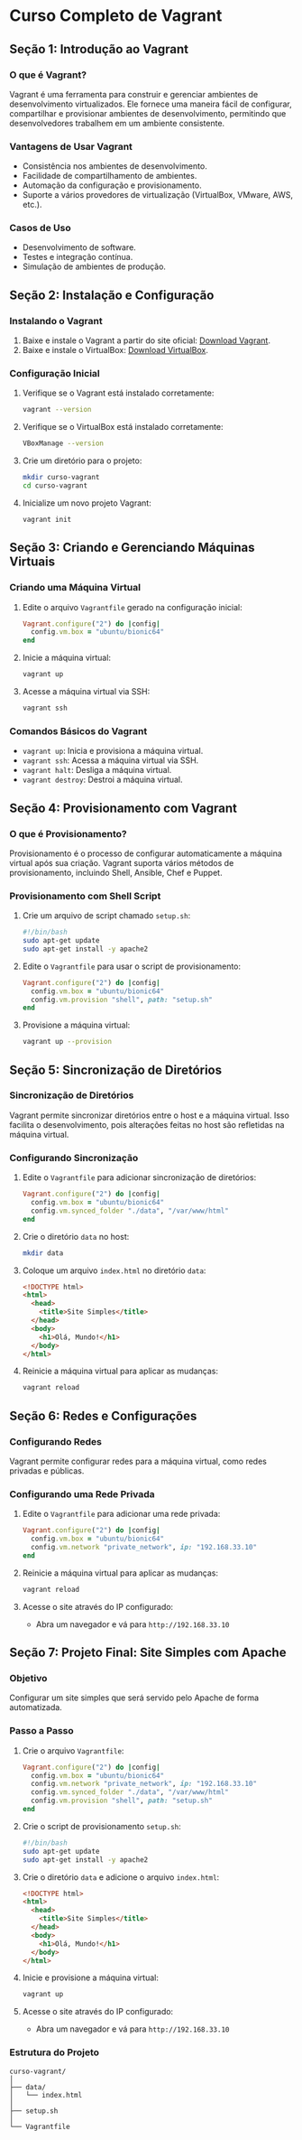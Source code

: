 # Curso Completo de Vagrant

## Seção 1: Introdução ao Vagrant

### O que é Vagrant?

Vagrant é uma ferramenta para construir e gerenciar ambientes de desenvolvimento virtualizados. Ele fornece uma maneira fácil de configurar, compartilhar e provisionar ambientes de desenvolvimento, permitindo que desenvolvedores trabalhem em um ambiente consistente.

### Vantagens de Usar Vagrant

- Consistência nos ambientes de desenvolvimento.
- Facilidade de compartilhamento de ambientes.
- Automação da configuração e provisionamento.
- Suporte a vários provedores de virtualização (VirtualBox, VMware, AWS, etc.).

### Casos de Uso

- Desenvolvimento de software.
- Testes e integração contínua.
- Simulação de ambientes de produção.

## Seção 2: Instalação e Configuração

### Instalando o Vagrant

1. Baixe e instale o Vagrant a partir do site oficial: [Download Vagrant](https://www.vagrantup.com/downloads).
2. Baixe e instale o VirtualBox: [Download VirtualBox](https://www.virtualbox.org/wiki/Downloads).

### Configuração Inicial

1. Verifique se o Vagrant está instalado corretamente:

   ```bash
   vagrant --version
   ```

2. Verifique se o VirtualBox está instalado corretamente:

   ```bash
   VBoxManage --version
   ```

3. Crie um diretório para o projeto:

   ```bash
   mkdir curso-vagrant
   cd curso-vagrant
   ```

4. Inicialize um novo projeto Vagrant:
   ```bash
   vagrant init
   ```

## Seção 3: Criando e Gerenciando Máquinas Virtuais

### Criando uma Máquina Virtual

1. Edite o arquivo `Vagrantfile` gerado na configuração inicial:

   ```ruby
   Vagrant.configure("2") do |config|
     config.vm.box = "ubuntu/bionic64"
   end
   ```

2. Inicie a máquina virtual:

   ```bash
   vagrant up
   ```

3. Acesse a máquina virtual via SSH:
   ```bash
   vagrant ssh
   ```

### Comandos Básicos do Vagrant

- `vagrant up`: Inicia e provisiona a máquina virtual.
- `vagrant ssh`: Acessa a máquina virtual via SSH.
- `vagrant halt`: Desliga a máquina virtual.
- `vagrant destroy`: Destroi a máquina virtual.

## Seção 4: Provisionamento com Vagrant

### O que é Provisionamento?

Provisionamento é o processo de configurar automaticamente a máquina virtual após sua criação. Vagrant suporta vários métodos de provisionamento, incluindo Shell, Ansible, Chef e Puppet.

### Provisionamento com Shell Script

1. Crie um arquivo de script chamado `setup.sh`:

   ```bash
   #!/bin/bash
   sudo apt-get update
   sudo apt-get install -y apache2
   ```

2. Edite o `Vagrantfile` para usar o script de provisionamento:

   ```ruby
   Vagrant.configure("2") do |config|
     config.vm.box = "ubuntu/bionic64"
     config.vm.provision "shell", path: "setup.sh"
   end
   ```

3. Provisione a máquina virtual:
   ```bash
   vagrant up --provision
   ```

## Seção 5: Sincronização de Diretórios

### Sincronização de Diretórios

Vagrant permite sincronizar diretórios entre o host e a máquina virtual. Isso facilita o desenvolvimento, pois alterações feitas no host são refletidas na máquina virtual.

### Configurando Sincronização

1. Edite o `Vagrantfile` para adicionar sincronização de diretórios:

   ```ruby
   Vagrant.configure("2") do |config|
     config.vm.box = "ubuntu/bionic64"
     config.vm.synced_folder "./data", "/var/www/html"
   end
   ```

2. Crie o diretório `data` no host:

   ```bash
   mkdir data
   ```

3. Coloque um arquivo `index.html` no diretório `data`:

   ```html
   <!DOCTYPE html>
   <html>
     <head>
       <title>Site Simples</title>
     </head>
     <body>
       <h1>Olá, Mundo!</h1>
     </body>
   </html>
   ```

4. Reinicie a máquina virtual para aplicar as mudanças:
   ```bash
   vagrant reload
   ```

## Seção 6: Redes e Configurações

### Configurando Redes

Vagrant permite configurar redes para a máquina virtual, como redes privadas e públicas.

### Configurando uma Rede Privada

1. Edite o `Vagrantfile` para adicionar uma rede privada:

   ```ruby
   Vagrant.configure("2") do |config|
     config.vm.box = "ubuntu/bionic64"
     config.vm.network "private_network", ip: "192.168.33.10"
   end
   ```

2. Reinicie a máquina virtual para aplicar as mudanças:

   ```bash
   vagrant reload
   ```

3. Acesse o site através do IP configurado:
   - Abra um navegador e vá para `http://192.168.33.10`

## Seção 7: Projeto Final: Site Simples com Apache

### Objetivo

Configurar um site simples que será servido pelo Apache de forma automatizada.

### Passo a Passo

1. Crie o arquivo `Vagrantfile`:

   ```ruby
   Vagrant.configure("2") do |config|
     config.vm.box = "ubuntu/bionic64"
     config.vm.network "private_network", ip: "192.168.33.10"
     config.vm.synced_folder "./data", "/var/www/html"
     config.vm.provision "shell", path: "setup.sh"
   end
   ```

2. Crie o script de provisionamento `setup.sh`:

   ```bash
   #!/bin/bash
   sudo apt-get update
   sudo apt-get install -y apache2
   ```

3. Crie o diretório `data` e adicione o arquivo `index.html`:

   ```html
   <!DOCTYPE html>
   <html>
     <head>
       <title>Site Simples</title>
     </head>
     <body>
       <h1>Olá, Mundo!</h1>
     </body>
   </html>
   ```

4. Inicie e provisione a máquina virtual:

   ```bash
   vagrant up
   ```

5. Acesse o site através do IP configurado:
   - Abra um navegador e vá para `http://192.168.33.10`

### Estrutura do Projeto

```
curso-vagrant/
│
├── data/
│   └── index.html
│
├── setup.sh
│
└── Vagrantfile
```
